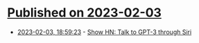 # [Published on 2023-02-03](index.md)

* [2023-02-03, 18:59:23](https://news.ycombinator.com/item?id=34646178) - [Show HN: Talk to GPT-3 through Siri](https://news.ycombinator.com/item?id=34646178)

